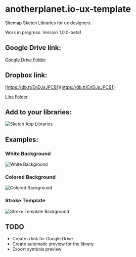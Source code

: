 # anotherplanet.io-ux-template

Sitemap Sketch Libraries for ux designers.

Work in progress. Version 1.0.0-beta1

## Google Drive link:

[Google Drive Folder](https://drive.google.com/drive/folders/0B-VAFp96WBFgc1R5OHM4VV8xSG8?usp=sharing)

## Dropbox link:

[https://db.tt/EnDJsJPCB1](https://db.tt/EnDJsJPCB1)

[Libs Folder](https://www.dropbox.com/sh/wxtkm4dfyl5dmwa/AAADfPXxCWib8pJdLwdigeuZa?dl=0)

## Add to your libraries:

![Sketch App Libraries](./assets/libraries-sketchapp.png)

## Examples:

### White Background

![White Background](./assets/ux-white-background.png)

### Colored Background

![Colored Background](./assets/ux-fill-color-background.png)

### Stroke Template

![Stroke Template Background](./assets/ux-stroke-color-background.png)

## TODO

- Create a link for Google Drive
- Create automatic preview for the library.
- Export symbols preview
